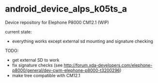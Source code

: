 # android_device_alps_k05ts_a
Device repository for Elephone P8000 CM12.1 (WIP)

current state:
 * everything works except external sd mounting and signature checking

TODO:
 * get external SD to work
 * fix signature checks (see http://forum.xda-developers.com/elephone-p8000/general/dev-cwm-elephone-p8000-t3200296)
 * make tree compatible with CM12.1
